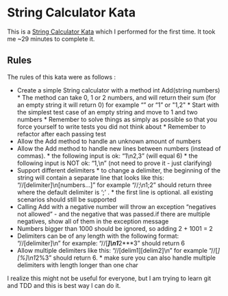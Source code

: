 # String Calculator Kata

This is a [String Calculator Kata](http://osherove.com/tdd-kata-1/) which I performed for the first time. It took me ~29 minutes to complete it.

## Rules

The rules of this kata were as follows :

* Create a simple String calculator with a method int Add(string numbers)
		* The method can take 0, 1 or 2 numbers, and will return their sum (for an empty string it will return 0) for example “” or “1” or "1,2"
		* Start with the simplest test case of an empty string and move to 1 and two numbers
		* Remember to solve things as simply as possible so that you force yourself to write tests you did not think about
		* Remember to refactor after each passing test
* Allow the Add method to handle an unknown amount of numbers
* Allow the Add method to handle new lines between numbers (instead of commas).
		* the following input is ok:  “1\n2,3”  (will equal 6)
		* the following input is NOT ok:  “1,\n” (not need to prove it - just clarifying)
* Support different delimiters
		* to change a delimiter, the beginning of the string will contain a separate line that looks like this:   “//[delimiter]\n[numbers…]” for example “//;\n1;2” should return three where the default delimiter is ‘;’ .
		* the first line is optional. all existing scenarios should still be supported
* Calling Add with a negative number will throw an exception “negatives not allowed” - and the negative that was passed.if there are multiple negatives, show all of them in the exception message
* Numbers bigger than 1000 should be ignored, so adding 2 + 1001  = 2
* Delimiters can be of any length with the following format:  “//[delimiter]\n” for example: “//[***]\n1***2***3” should return 6
* Allow multiple delimiters like this:  “//[delim1][delim2]\n” for example “//[*][%]\n1*2%3” should return 6.
		* make sure you can also handle multiple delimiters with length longer than one char


I realize this might not be useful for everyone, but I am trying to learn git and TDD and this is best way I can do it.